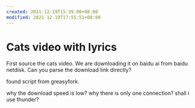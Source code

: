 ```yaml
---
created: 2021-12-19T15:39:00+08:00
modified: 2021-12-19T17:55:51+08:00
---
```


# Cats video with lyrics

First source the cats video. We are downloading it on baidu ai from baidu netdisk.
Can you parse the download link directly?

found script from greasyfork.

why the download speed is low? why there is only one connection? shall i use thunder?

